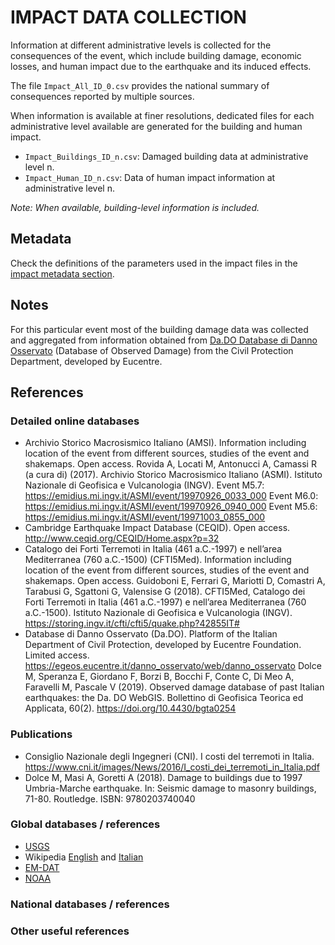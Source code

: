 # IMPACT DATA COLLECTION


Information at different administrative levels is collected for the consequences of the event, 
which include building damage, economic losses, and human impact due to the earthquake and its induced effects.

The file `Impact_All_ID_0.csv` provides the national summary of consequences reported by multiple sources.

When information is available at finer resolutions, dedicated files for each administrative level
available are generated for the building and human impact.

- `Impact_Buildings_ID_n.csv`: Damaged building data at administrative level n.
- `Impact_Human_ID_n.csv`: Data of human impact information at administrative level n.

_Note: When available, building-level information is included._


## Metadata

Check the definitions of the parameters used in the impact files in the [impact metadata section](https://gitlab.openquake.org/risk/ecd/-/blob/main/metadata.md#impact-data).


## Notes

For this particular event most of the building damage data was collected and aggregated from information obtained from [Da.DO Database di Danno Osservato](https://egeos.eucentre.it/danno_osservato/web/danno_osservato#:~:text=Essa%20%C3%A8%20stata%20concepita%20per,crisi%20sismiche%20di%20rilevanza%20nazionale.) (Database of Observed Damage) from the Civil Protection Department, developed by Eucentre.

## References

### Detailed online databases
- Archivio Storico Macrosismico Italiano (AMSI). Information including location of the event from different sources, studies of the event and shakemaps. Open access. Rovida A, Locati M, Antonucci A, Camassi R (a cura di) (2017). Archivio Storico Macrosismico Italiano (ASMI). Istituto Nazionale di Geofisica e Vulcanologia (INGV).
Event M5.7: https://emidius.mi.ingv.it/ASMI/event/19970926_0033_000
Event M6.0: https://emidius.mi.ingv.it/ASMI/event/19970926_0940_000
Event M5.6: https://emidius.mi.ingv.it/ASMI/event/19971003_0855_000
- Cambridge Earthquake Impact Database (CEQID). Open access. http://www.ceqid.org/CEQID/Home.aspx?p=32
- Catalogo dei Forti Terremoti in Italia (461 a.C.-1997) e nell’area Mediterranea (760 a.C.-1500) (CFTI5Med). Information including location of the event from different sources, studies of the event and shakemaps. Open access. Guidoboni E, Ferrari G, Mariotti D, Comastri A, Tarabusi G, Sgattoni G, Valensise G (2018). CFTI5Med, Catalogo dei Forti Terremoti in Italia (461 a.C.-1997) e nell’area Mediterranea (760 a.C.-1500). Istituto Nazionale di Geofisica e Vulcanologia (INGV). https://storing.ingv.it/cfti/cfti5/quake.php?42855IT#
- Database di Danno Osservato (Da.DO). Platform of the Italian Department of Civil Protection, developed by Eucentre Foundation. Limited access. https://egeos.eucentre.it/danno_osservato/web/danno_osservato Dolce M, Speranza E, Giordano F, Borzi B, Bocchi F, Conte C, Di Meo A, Faravelli M, Pascale V (2019). Observed damage database of past Italian earthquakes: the Da. DO WebGIS. Bollettino di Geofisica Teorica ed Applicata, 60(2). https://doi.org/10.4430/bgta0254

### Publications
- Consiglio Nazionale degli Ingegneri (CNI). I costi del terremoti in Italia. https://www.cni.it/images/News/2016/I_costi_dei_terremoti_in_Italia.pdf
- Dolce M, Masi A, Goretti A (2018). Damage to buildings due to 1997 Umbria-Marche earthquake. In: Seismic damage to masonry buildings, 71-80. Routledge. ISBN: 9780203740040

### Global databases / references
- [USGS](https://earthquake.usgs.gov/earthquakes/eventpage/usp000881f/executive) 
- Wikipedia [English](https://en.wikipedia.org/wiki/1997_Umbria_and_Marche_earthquake) and [Italian](https://it.wikipedia.org/wiki/Terremoto_di_Umbria_e_Marche_del_1997)
- [EM-DAT](https://public.emdat.be)
- [NOAA](https://www.ngdc.noaa.gov/hazel/view/hazards/earthquake/event-more-info/5473)

### National databases / references

### Other useful references